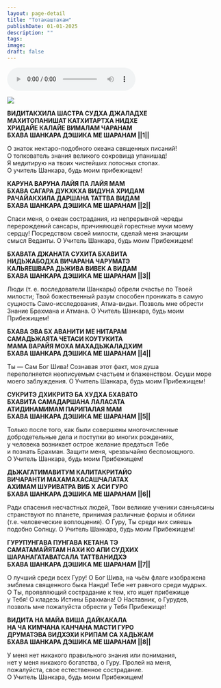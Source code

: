 ```yaml
---
layout: page-detail
title: "Тотакаштакам"
publishDate: 01-01-2025
description: ""
tags:
image:
draft: false
---
```


<audio title=" - Тотакаштакам.mp3" src="https://filer-api.advayta.org/v1.0/public/files/72690" controls=""></audio>

![](/upload/iblock/2a0/2a0fe990eae30665681824e3b400e16b.jpg) 

**ВИДИТАКХИЛА ШАСТРА СУДХА ДЖАЛАДХЕ**  
 **МАХИТОПАНИШАТ КАТХИТАРТХА НИДХЕ**  
 **ХРИДАЙЕ КАЛАЙЕ ВИМАЛАМ ЧАРАНАМ**  
 **БХАВА ШАНКАРА ДЭШИКА МЕ ШАРАНАМ ||1||**  
  
 О знаток нектаро-подобного океана священных писаний!  
 О толкователь знания великого сокровища упанишад!  
 Я медитирую на твоих чистейших лотосных стопах.  
 О учитель Шанкара, будь моим прибежищем!  
  
**КАРУНА ВАРУНА ЛАЙЯ ПА ЛАЙЯ МАМ**  
 **БХАВА САГАРА ДУКХКХА ВИДУНА ХРИДАМ**  
 **РАЧАЙАКХИЛА ДАРШАНА ТАТТВА ВИДАМ**  
 **БХАВА ШАНКАРА ДЭШИКА МЕ ШАРАНАМ ||2||**  
  
 Спаси меня, о океан сострадания, из непрерывной череды  
 перерождений сансары, причиняющей горестные муки моему  
 сердцу! Посредством своей милости, сделай меня знающим  
 смысл Веданты. O Учитель Шанкара, будь моим Прибежищем!  
  
**БХАВАТА ДЖАНАТА СУХИТА БХАВИТА**  
 **НИДЬЖАБОДХА ВИЧАРАНА ЧАРУМАТЭ**  
 **КАЛЬЯЕШВАРА ДЬЖИВА ВИВЕК А ВИДАМ**  
 **БХАВА ШАНКАРА ДЭШИКА МЕ ШАРАНАМ ||3||**  
  
 Люди (т. е. последователи Шанкары) обрели счастье по Твоей  
 милости; Твой божественный разум способен проникать в самую  
 сущность Само-исследования, Атма-видьи. Позволь мне обрести  
 Знание Брахмана и Атмана. O Учитель Шанкара, будь моим  
 Прибежищем!  
  
**БХАВА ЭВА БХ АВАНИТИ МЕ НИТАРАМ**  
 **САМАДЬЖАЯТА ЧЕТАСИ КОУТУКИТА**  
 **МАМА ВАРАЙЯ МОХА МАХАДЬЖАЛАДХИМ**  
 **БХАВА ШАНКАРА ДЭШИКА МЕ ШАРАНАМ ||4||**  
  
 Ты — Сам Бог Шива! Сознавая этот факт, моя душа  
 переполняется неописуемым счастьем и блаженством. Осуши море  
 моего заблуждения. O Учитель Шанкара, будь моим Прибежищем!  
  
**СУКРИТЭ ДХИКРИТЭ БА ХУДХА БХАВАТО**  
 **БХАВИТА САМАДАРШАНА ЛАЛАСАТА**  
 **АТИДИНАМИМАМ ПАРИПАЛАЯ МАМ**  
 **БХАВА ШАНКАРА ДЭШИКА МЕ ШАРАНАМ ||5||**  
  
 Только после того, как были совершены многочисленные  
 добродетельные дела и поступки во многих рождениях,  
 у человека возникает острое желание предаться Тебе  
 и познать Брахман. Защити меня, чрезвычайно беспомощного.  
 O Учитель Шанкара, будь моим Прибежищем!  
  
**ДЬЖАГАТИМАВИТУМ КАЛИТАКРИТАЙО**  
 **ВИЧАРАНТИ МАХАМАХАСАШЧАЛАТАХ**  
 **АХИМАМ ШУРИВАТРА ВИБ Х АСИ ГУРО**  
 **БХАВА ШАНКАРА ДЭШИКА МЕ ШАРАНАМ ||6||**  
  
 Ради спасения несчастных людей, Твои великие ученики санньясины  
 странствуют по планете, принимая различные формы и облики  
 (т.е. человеческие воплощения). O Гуру, Ты среди них сияешь  
 подобно Солнцу. O Учитель Шанкара, будь моим Прибежищем!  
  
**ГУРУПУНГАВА ПУНГАВА КЕТАНА ТЭ**  
 **САМАТАМАЙЯТАМ НАХИ КО АПИ СУДХИХ**  
 **ШАРАНАГАТАВАТСАЛА ТАТТВАНИДХЭ**  
 **БХАВА ШАНКАРА ДЭШИКА МЕ ШАРАНАМ ||7||**  
  
 O лучший среди всех Гуру! О Бог Шива, на чьём флаге изображена  
 эмблема священного быка Нанди! Тебе нет равного среди мудрых.  
 О Ты, проявляющий сострадание к тем, кто ищет прибежище  
 у Тебя! О кладезь Истины Брахмана! O Наставник, о Гурудев,  
 позволь мне пожалуйста обрести у Тебя Прибежище!  
  
**ВИДИТА НА МАЙА ВИША ДАЙКАКАЛА**  
 **НА ЧА КИМЧАНА КАНЧАНА МАСТИ ГУРО**  
 **ДРУМАТЭВА ВИДХЭХИ КРИПАМ СА ХАДЬЖАМ**  
 **БХАВА ШАНКАРА ДЭШИКА МЕ ШАРАНАМ ||8||**  
  
 У меня нет никакого правильного знания или понимания,  
 нет у меня никакого богатства, о Гуру. Пролей на меня,  
 пожалуйста, свое естественное сострадание.  
 O Учитель Шанкара, будь моим Прибежищем!
  
  
